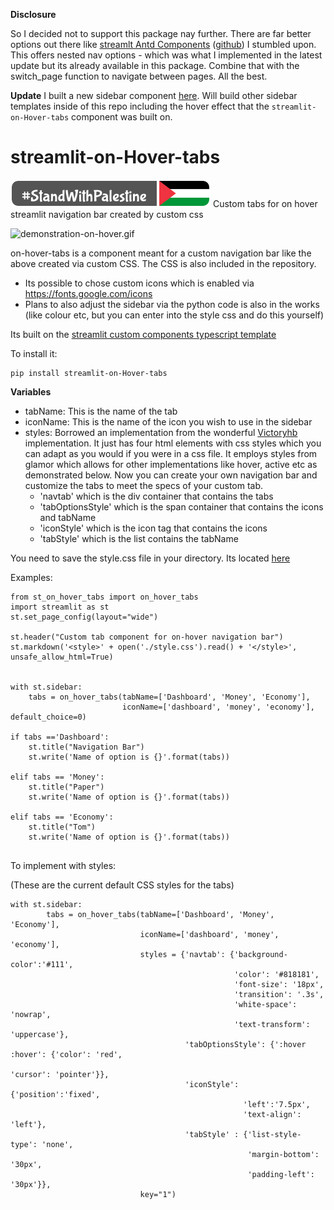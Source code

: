 **Disclosure**

So I decided not to support this package nay further. There are far better options out there like [streamlt Antd Components](https://nicedouble-streamlitantdcomponentsdemo-app-middmy.streamlit.app/) ([github](https://github.com/nicedouble/StreamlitAntdComponents)) I stumbled upon. This offers nested nav options - which was what I implemented in the latest update but its already available in this package. Combine that with the switch_page function to navigate between pages. All the best.

**Update**
I built a new sidebar component [here](https://github.com/Socvest/streamit-custom-sidebar). Will build other sidebar templates inside of this repo including the hover effect that the `streamlit-on-Hover-tabs` component was built on.  

# streamlit-on-Hover-tabs
[![StandWithPalestineBadgeBordered](https://raw.githubusercontent.com/saedyousef/StandWithPalestine/main/badges/flat/bordered/StandWithPalestine.svg)](https://techforpalestine.org/learn-more)
Custom tabs for on hover streamlit navigation bar created by custom css

![demonstration-on-hover.gif](./img/demonstration-on-hover.gif)

on-hover-tabs is a component meant for a custom navigation bar like the above created via custom CSS. The CSS is also included in the repository. 
- Its possible to chose custom icons which is enabled via https://fonts.google.com/icons
- Plans to also adjust the sidebar via the python code is also in the works (like colour etc, but you can enter into the style css and do this yourself)

Its built on the [streamlit custom components typescript template](https://github.com/streamlit/component-template)

To install it:
```
pip install streamlit-on-Hover-tabs
```

**Variables**

- tabName: This is the name of the tab
- iconName: This is the name of the icon you wish to use in the sidebar
- styles: Borrowed an implementation from the wonderful [Victoryhb](https://github.com/victoryhb/streamlit-option-menu) implementation. It just has four html elements with css styles which you can adapt as you would if you were in a css file. It employs styles from glamor which allows for other implementations like hover, active etc as demonstrated below. Now you can create your own navigation bar and customize the tabs to meet the specs of your custom tab. 
    - 'navtab' which is the div container that contains the tabs
    - 'tabOptionsStyle' which is the span container that contains the icons and tabName
    - 'iconStyle' which is the icon tag that contains the icons
    - 'tabStyle' which is the list contains the tabName

You need to save the style.css file in your directory. Its located [here](https://github.com/Socvest/streamlit-on-Hover-tabs/tree/main/st_on_hover_tabs)

Examples:

```
from st_on_hover_tabs import on_hover_tabs
import streamlit as st
st.set_page_config(layout="wide")

st.header("Custom tab component for on-hover navigation bar")
st.markdown('<style>' + open('./style.css').read() + '</style>', unsafe_allow_html=True)


with st.sidebar:
    tabs = on_hover_tabs(tabName=['Dashboard', 'Money', 'Economy'], 
                         iconName=['dashboard', 'money', 'economy'], default_choice=0)

if tabs =='Dashboard':
    st.title("Navigation Bar")
    st.write('Name of option is {}'.format(tabs))

elif tabs == 'Money':
    st.title("Paper")
    st.write('Name of option is {}'.format(tabs))

elif tabs == 'Economy':
    st.title("Tom")
    st.write('Name of option is {}'.format(tabs))
    
```

To implement with styles:

(These are the current default CSS styles for the tabs)

```
with st.sidebar:
        tabs = on_hover_tabs(tabName=['Dashboard', 'Money', 'Economy'], 
                             iconName=['dashboard', 'money', 'economy'],
                             styles = {'navtab': {'background-color':'#111',
                                                  'color': '#818181',
                                                  'font-size': '18px',
                                                  'transition': '.3s',
                                                  'white-space': 'nowrap',
                                                  'text-transform': 'uppercase'},
                                       'tabOptionsStyle': {':hover :hover': {'color': 'red',
                                                                      'cursor': 'pointer'}},
                                       'iconStyle':{'position':'fixed',
                                                    'left':'7.5px',
                                                    'text-align': 'left'},
                                       'tabStyle' : {'list-style-type': 'none',
                                                     'margin-bottom': '30px',
                                                     'padding-left': '30px'}},
                             key="1")
```
